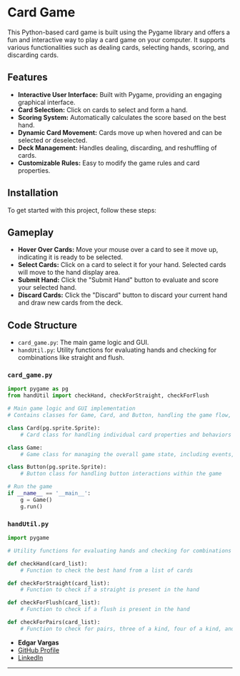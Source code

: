 

# Card Game

This Python-based card game is built using the Pygame library and offers a fun and interactive way to play a card game on your computer. It supports various functionalities such as dealing cards, selecting hands, scoring, and discarding cards.

## Features
- **Interactive User Interface:** Built with Pygame, providing an engaging graphical interface.
- **Card Selection:** Click on cards to select and form a hand.
- **Scoring System:** Automatically calculates the score based on the best hand.
- **Dynamic Card Movement:** Cards move up when hovered and can be selected or deselected.
- **Deck Management:** Handles dealing, discarding, and reshuffling of cards.
- **Customizable Rules:** Easy to modify the game rules and card properties.

## Installation
To get started with this project, follow these steps:

## Gameplay
- **Hover Over Cards:** Move your mouse over a card to see it move up, indicating it is ready to be selected.
- **Select Cards:** Click on a card to select it for your hand. Selected cards will move to the hand display area.
- **Submit Hand:** Click the "Submit Hand" button to evaluate and score your selected hand.
- **Discard Cards:** Click the "Discard" button to discard your current hand and draw new cards from the deck.

## Code Structure
- `card_game.py`: The main game logic and GUI.
- `handUtil.py`: Utility functions for evaluating hands and checking for combinations like straight and flush.

### `card_game.py`

```python
import pygame as pg
from handUtil import checkHand, checkForStraight, checkForFlush

# Main game logic and GUI implementation
# Contains classes for Game, Card, and Button, handling the game flow, card interactions, and UI elements

class Card(pg.sprite.Sprite):
    # Card class for handling individual card properties and behaviors

class Game:
    # Game class for managing the overall game state, including events, updates, and rendering

class Button(pg.sprite.Sprite):
    # Button class for handling button interactions within the game

# Run the game
if __name__ == '__main__':
    g = Game()
    g.run()
```

### `handUtil.py`

```python
import pygame

# Utility functions for evaluating hands and checking for combinations

def checkHand(card_list):
    # Function to check the best hand from a list of cards

def checkForStraight(card_list):
    # Function to check if a straight is present in the hand

def checkForFlush(card_list):
    # Function to check if a flush is present in the hand

def checkForPairs(card_list):
    # Function to check for pairs, three of a kind, four of a kind, and full house in the hand
```

- **Edgar Vargas**
- [GitHub Profile](https://github.com/Edgar-Vargas)
- [LinkedIn](https://www.linkedin.com/in/edgar-vargas)

---

